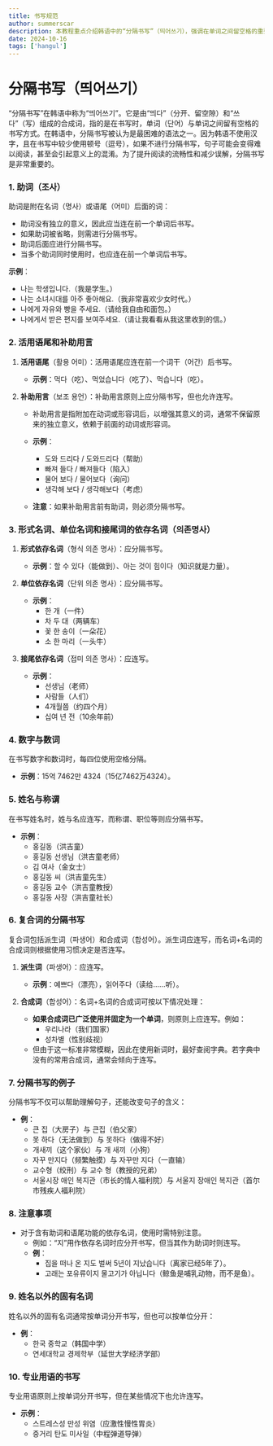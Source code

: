 ```yaml
---
title: 书写规范
author: summerscar
description: 本教程重点介绍韩语中的“分隔书写”（띄어쓰기），强调在单词之间留空格的重要性，以提高阅读流畅性和避免误解。它详细阐述了助词、活用语尾、补助用言等的书写规则，并举例说明各种情况与注意事项，以帮助学习者掌握书写规范。
date: 2024-10-16
tags: ['hangul']
---
```


# 分隔书写（띄어쓰기）

“分隔书写”在韩语中称为“띄어쓰기”。它是由“띄다”（分开、留空隙）和“쓰다”（写）组成的合成词，指的是在书写时，单词（단어）与单词之间留有空格的书写方式。在韩语中，分隔书写被认为是最困难的语法之一。因为韩语不使用汉字，且在书写中较少使用顿号（逗号），如果不进行分隔书写，句子可能会变得难以阅读，甚至会引起意义上的混淆。为了提升阅读的流畅性和减少误解，分隔书写是非常重要的。

### 1. 助词（조사）

助词是附在名词（명사）或语尾（어미）后面的词：
- 助词没有独立的意义，因此应当连在前一个单词后书写。
- 如果助词被省略，则需进行分隔书写。
- 助词后面应进行分隔书写。
- 当多个助词同时使用时，也应连在前一个单词后书写。

**示例**：
- 나는 학생입니다.（我是学生。）
- 나는 소녀시대를 아주 좋아해요.（我非常喜欢少女时代。）
- 나에게 자유와 빵을 주세요.（请给我自由和面包。）
- 나에게서 받은 편지를 보여주세요.（请让我看看从我这里收到的信。）

### 2. 活用语尾和补助用言

1. **活用语尾**（활용 어미）：活用语尾应连在前一个词干（어간）后书写。
   - **示例**：먹다（吃）、먹었습니다（吃了）、먹습니다（吃）。

2. **补助用言**（보조 용언）：补助用言原则上应分隔书写，但也允许连写。
   - 补助用言是指附加在动词或形容词后，以增强其意义的词，通常不保留原来的独立意义，依赖于前面的动词或形容词。
   - **示例**：
     - 도와 드리다 / 도와드리다（帮助）
     - 빠져 들다 / 빠져들다（陷入）
     - 물어 보다 / 물어보다（询问）
     - 생각해 보다 / 생각해보다（考虑）

   - **注意**：如果补助用言前有助词，则必须分隔书写。

### 3. 形式名词、单位名词和接尾词的依存名词（의존명사）

1. **形式依存名词**（형식 의존 명사）：应分隔书写。
   - **示例**：할 수 있다（能做到）、아는 것이 힘이다（知识就是力量）。

2. **单位依存名词**（단위 의존 명사）：应分隔书写。
   - **示例**：
     - 한 개（一件）
     - 차 두 대（两辆车）
     - 꽃 한 송이（一朵花）
     - 소 한 마리（一头牛）

3. **接尾依存名词**（접미 의존 명사）：应连写。
   - **示例**：
     - 선생님（老师）
     - 사람들（人们）
     - 4개월쯤（约四个月）
     - 십여 년 전（10余年前）

### 4. 数字与数词

在书写数字和数词时，每四位使用空格分隔。
- **示例**：15억 7462만 4324（15亿7462万4324）。

### 5. 姓名与称谓

在书写姓名时，姓与名应连写，而称谓、职位等则应分隔书写。
- **示例**：
  - 홍길동（洪吉童）
  - 홍길동 선생님（洪吉童老师）
  - 김 여사（金女士）
  - 홍길동 씨（洪吉童先生）
  - 홍길동 교수（洪吉童教授）
  - 홍길동 사장（洪吉童社长）

### 6. 复合词的分隔书写

复合词包括派生词（파생어）和合成词（합성어）。派生词应连写，而名词+名词的合成词则根据使用习惯决定是否连写。

1. **派生词**（파생어）：应连写。
   - **示例**：예쁘다（漂亮），읽어주다（读给……听）。

2. **合成词**（합성어）：名词+名词的合成词可按以下情况处理：
   - **如果合成词已广泛使用并固定为一个单词**，则原则上应连写。例如：
     - 우리나라（我们国家）
     - 성차별（性别歧视）
   - 但由于这一标准非常模糊，因此在使用新词时，最好查阅字典。若字典中没有的常用合成词，通常会倾向于连写。

### 7. 分隔书写的例子

分隔书写不仅可以帮助理解句子，还能改变句子的含义：
- **例**：
  - 큰 집（大房子）与 큰집（伯父家）
  - 못 하다（无法做到）与 못하다（做得不好）
  - 개새끼（这个家伙）与 개 새끼（小狗）
  - 자꾸 만지다（频繁触摸）与 자꾸만 지다（一直输）
  - 교수형（绞刑）与 교수 형（教授的兄弟）
  - 서울시장 애인 복지관（市长的情人福利院）与 서울지 장애인 복지관（首尔市残疾人福利院）

### 8. 注意事项

- 对于含有助词和语尾功能的依存名词，使用时需特别注意。
  - 例如：“지”用作依存名词时应分开书写，但当其作为助词时则连写。
  - **例**：
    - 집을 떠나 온 지도 벌써 5년이 지났습니다（离家已经5年了）。
    - 고래는 포유류이지 물고기가 아닙니다（鲸鱼是哺乳动物，而不是鱼）。

### 9. 姓名以外的固有名词

姓名以外的固有名词通常按单词分开书写，但也可以按单位分开：
- **例**：
  - 한국 중학교（韩国中学）
  - 연세대학교 경제학부（延世大学经济学部）

### 10. 专业用语的书写

专业用语原则上按单词分开书写，但在某些情况下也允许连写。
- **示例**：
  - 스트레스성 만성 위염（应激性慢性胃炎）
  - 중거리 탄도 미사일（中程弹道导弹）
